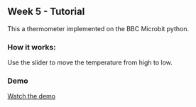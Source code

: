 ## Week 5 - Tutorial 

This a thermometer implemented on the BBC Microbit python.

### How it works:
Use the slider to move the temperature from high to low.

### Demo
[Watch the demo](https://vimeo.com/804734220)




